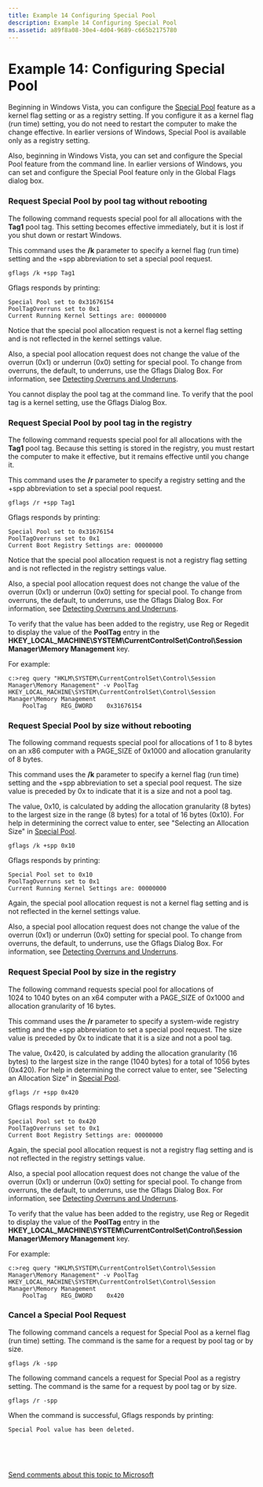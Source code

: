 ```yaml
---
title: Example 14 Configuring Special Pool
description: Example 14 Configuring Special Pool
ms.assetid: a89f8a08-30e4-4d04-9689-c665b2175780
---
```


# Example 14: Configuring Special Pool


Beginning in Windows Vista, you can configure the [Special Pool](special-pool.md) feature as a kernel flag setting or as a registry setting. If you configure it as a kernel flag (run time) setting, you do not need to restart the computer to make the change effective. In earlier versions of Windows, Special Pool is available only as a registry setting.

Also, beginning in Windows Vista, you can set and configure the Special Pool feature from the command line. In earlier versions of Windows, you can set and configure the Special Pool feature only in the Global Flags dialog box.

### <span id="request_special_pool_by_pool_tag_without_rebooting"></span><span id="REQUEST_SPECIAL_POOL_BY_POOL_TAG_WITHOUT_REBOOTING"></span>Request Special Pool by pool tag without rebooting

The following command requests special pool for all allocations with the **Tag1** pool tag. This setting becomes effective immediately, but it is lost if you shut down or restart Windows.

This command uses the **/k** parameter to specify a kernel flag (run time) setting and the +spp abbreviation to set a special pool request.

```
gflags /k +spp Tag1
```

Gflags responds by printing:

```
Special Pool set to 0x31676154
PoolTagOverruns set to 0x1
Current Running Kernel Settings are: 00000000
```

Notice that the special pool allocation request is not a kernel flag setting and is not reflected in the kernel settings value.

Also, a special pool allocation request does not change the value of the overrun (0x1) or underrun (0x0) setting for special pool. To change from overruns, the default, to underruns, use the Gflags Dialog Box. For information, see [Detecting Overruns and Underruns](detecting-overruns-and-underruns.md).

You cannot display the pool tag at the command line. To verify that the pool tag is a kernel setting, use the Gflags Dialog Box.

### <span id="request_special_pool_by_pool_tag_in_the_registry"></span><span id="REQUEST_SPECIAL_POOL_BY_POOL_TAG_IN_THE_REGISTRY"></span>Request Special Pool by pool tag in the registry

The following command requests special pool for all allocations with the **Tag1** pool tag. Because this setting is stored in the registry, you must restart the computer to make it effective, but it remains effective until you change it.

This command uses the **/r** parameter to specify a registry setting and the +spp abbreviation to set a special pool request.

```
gflags /r +spp Tag1
```

Gflags responds by printing:

```
Special Pool set to 0x31676154
PoolTagOverruns set to 0x1
Current Boot Registry Settings are: 00000000
```

Notice that the special pool allocation request is not a registry flag setting and is not reflected in the registry settings value.

Also, a special pool allocation request does not change the value of the overrun (0x1) or underrun (0x0) setting for special pool. To change from overruns, the default, to underruns, use the Gflags Dialog Box. For information, see [Detecting Overruns and Underruns](detecting-overruns-and-underruns.md).

To verify that the value has been added to the registry, use Reg or Regedit to display the value of the **PoolTag** entry in the **HKEY\_LOCAL\_MACHINE\\SYSTEM\\CurrentControlSet\\Control\\Session Manager\\Memory Management** key.

For example:

```
c:>reg query "HKLM\SYSTEM\CurrentControlSet\Control\Session Manager\Memory Management" -v PoolTag
HKEY_LOCAL_MACHINE\SYSTEM\CurrentControlSet\Control\Session Manager\Memory Management
    PoolTag    REG_DWORD    0x31676154
```

### <span id="request_special_pool_by_size_without_rebooting"></span><span id="REQUEST_SPECIAL_POOL_BY_SIZE_WITHOUT_REBOOTING"></span>Request Special Pool by size without rebooting

The following command requests special pool for allocations of 1 to 8 bytes on an x86 computer with a PAGE\_SIZE of 0x1000 and allocation granularity of 8 bytes.

This command uses the **/k** parameter to specify a kernel flag (run time) setting and the +spp abbreviation to set a special pool request. The size value is preceded by 0x to indicate that it is a size and not a pool tag.

The value, 0x10, is calculated by adding the allocation granularity (8 bytes) to the largest size in the range (8 bytes) for a total of 16 bytes (0x10). For help in determining the correct value to enter, see "Selecting an Allocation Size" in [Special Pool](special-pool.md).

```
gflags /k +spp 0x10
```

Gflags responds by printing:

```
Special Pool set to 0x10
PoolTagOverruns set to 0x1
Current Running Kernel Settings are: 00000000
```

Again, the special pool allocation request is not a kernel flag setting and is not reflected in the kernel settings value.

Also, a special pool allocation request does not change the value of the overrun (0x1) or underrun (0x0) setting for special pool. To change from overruns, the default, to underruns, use the Gflags Dialog Box. For information, see [Detecting Overruns and Underruns](detecting-overruns-and-underruns.md).

### <span id="request_special_pool_by_size_in_the_registry"></span><span id="REQUEST_SPECIAL_POOL_BY_SIZE_IN_THE_REGISTRY"></span>Request Special Pool by size in the registry

The following command requests special pool for allocations of 1024 to 1040 bytes on an x64 computer with a PAGE\_SIZE of 0x1000 and allocation granularity of 16 bytes.

This command uses the **/r** parameter to specify a system-wide registry setting and the +spp abbreviation to set a special pool request. The size value is preceded by 0x to indicate that it is a size and not a pool tag.

The value, 0x420, is calculated by adding the allocation granularity (16 bytes) to the largest size in the range (1040 bytes) for a total of 1056 bytes (0x420). For help in determining the correct value to enter, see "Selecting an Allocation Size" in [Special Pool](special-pool.md).

```
gflags /r +spp 0x420
```

Gflags responds by printing:

```
Special Pool set to 0x420
PoolTagOverruns set to 0x1
Current Boot Registry Settings are: 00000000
```

Again, the special pool allocation request is not a registry flag setting and is not reflected in the registry settings value.

Also, a special pool allocation request does not change the value of the overrun (0x1) or underrun (0x0) setting for special pool. To change from overruns, the default, to underruns, use the Gflags Dialog Box. For information, see [Detecting Overruns and Underruns](detecting-overruns-and-underruns.md).

To verify that the value has been added to the registry, use Reg or Regedit to display the value of the **PoolTag** entry in the **HKEY\_LOCAL\_MACHINE\\SYSTEM\\CurrentControlSet\\Control\\Session Manager\\Memory Management** key.

For example:

```
c:>reg query "HKLM\SYSTEM\CurrentControlSet\Control\Session Manager\Memory Management" -v PoolTag
HKEY_LOCAL_MACHINE\SYSTEM\CurrentControlSet\Control\Session Manager\Memory Management
    PoolTag    REG_DWORD    0x420
```

### <span id="cancel_a_special_pool_request"></span><span id="CANCEL_A_SPECIAL_POOL_REQUEST"></span>Cancel a Special Pool Request

The following command cancels a request for Special Pool as a kernel flag (run time) setting. The command is the same for a request by pool tag or by size.

```
gflags /k -spp
```

The following command cancels a request for Special Pool as a registry setting. The command is the same for a request by pool tag or by size.

```
gflags /r -spp
```

When the command is successful, Gflags responds by printing:

```
Special Pool value has been deleted.
```

 

 

[Send comments about this topic to Microsoft](mailto:wsddocfb@microsoft.com?subject=Documentation%20feedback%20[debugger\debugger]:%20Example%2014:%20%20Configuring%20Special%20Pool%20%20RELEASE:%20%284/24/2017%29&body=%0A%0APRIVACY%20STATEMENT%0A%0AWe%20use%20your%20feedback%20to%20improve%20the%20documentation.%20We%20don't%20use%20your%20email%20address%20for%20any%20other%20purpose,%20and%20we'll%20remove%20your%20email%20address%20from%20our%20system%20after%20the%20issue%20that%20you're%20reporting%20is%20fixed.%20While%20we're%20working%20to%20fix%20this%20issue,%20we%20might%20send%20you%20an%20email%20message%20to%20ask%20for%20more%20info.%20Later,%20we%20might%20also%20send%20you%20an%20email%20message%20to%20let%20you%20know%20that%20we've%20addressed%20your%20feedback.%0A%0AFor%20more%20info%20about%20Microsoft's%20privacy%20policy,%20see%20http://privacy.microsoft.com/default.aspx. "Send comments about this topic to Microsoft")




